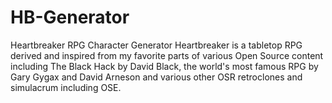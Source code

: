# HB-Generator
Heartbreaker RPG Character Generator
Heartbreaker is a tabletop RPG derived and inspired from my favorite parts of various Open Source content including The Black Hack by David Black, the world's most famous RPG by Gary Gygax and David Arneson and various other OSR retroclones and simulacrum including OSE.
